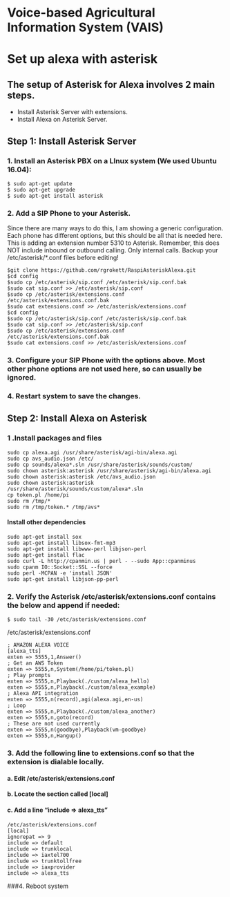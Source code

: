 # Voice-based Agricultural Information System (VAIS)


# Set up alexa with asterisk

## The setup of Asterisk for Alexa involves 2 main steps.
* Install Asterisk Server with extensions.
* Install Alexa on Asterisk Server.

## Step 1: Install Asterisk Server

### 1. Install an Asterisk PBX on a LInux system (We used Ubuntu 16.04):
```
$ sudo apt-get update
$ sudo apt-get upgrade
$ sudo apt-get install asterisk
```

### 2. Add a SIP Phone to your Asterisk. 
Since there are many ways to do this, I am showing a generic
configuration. Each phone has different options, but this should be all that is needed here.
This is adding an extension number 5310 to Asterisk. Remember, this does NOT include inbound or outbound calling. Only internal calls. Backup your /etc/asterisk/*.conf files before editing!
```
$git clone https://github.com/rgrokett/RaspiAsteriskAlexa.git
$cd config
$sudo cp /etc/asterisk/sip.conf /etc/asterisk/sip.conf.bak
$sudo cat sip.conf >> /etc/asterisk/sip.conf
$sudo cp /etc/asterisk/extensions.conf /etc/asterisk/extensions.conf.bak
$sudo cat extensions.conf >> /etc/asterisk/extensions.conf
$cd config
$sudo cp /etc/asterisk/sip.conf /etc/asterisk/sip.conf.bak
$sudo cat sip.conf >> /etc/asterisk/sip.conf
$sudo cp /etc/asterisk/extensions.conf /etc/asterisk/extensions.conf.bak
$sudo cat extensions.conf >> /etc/asterisk/extensions.conf
```
### 3. Configure your SIP Phone with the options above. Most other phone options are not used here, so can usually be ignored.

### 4. Restart system to save the changes.


## Step 2: Install Alexa on Asterisk
### 1 .Install packages and files
```
sudo cp alexa.agi /usr/share/asterisk/agi-bin/alexa.agi
sudo cp avs_audio.json /etc/
sudo cp sounds/alexa*.sln /usr/share/asterisk/sounds/custom/
sudo chown asterisk:asterisk /usr/share/asterisk/agi-bin/alexa.agi
sudo chown asterisk:asterisk /etc/avs_audio.json
sudo chown asterisk:asterisk /usr/share/asterisk/sounds/custom/alexa*.sln
cp token.pl /home/pi
sudo rm /tmp/*
sudo rm /tmp/token.* /tmp/avs*
```

#### Install other dependencies
```
sudo apt-get install sox
sudo apt-get install libsox-fmt-mp3
sudo apt-get install libwww-perl libjson-perl
sudo apt-get install flac
sudo curl -L http://cpanmin.us | perl - --sudo App::cpanminus
sudo cpanm IO::Socket::SSL --force
sudo perl -MCPAN -e 'install JSON'
sudo apt-get install libjson-pp-perl
```

### 2. Verify the Asterisk /etc/asterisk/extensions.conf contains the below and append if needed:
```
$ sudo tail -30 /etc/asterisk/extensions.conf
```

/etc/asterisk/extensions.conf
```
; AMAZON ALEXA VOICE
[alexa_tts]
exten => 5555,1,Answer()
; Get an AWS Token
exten => 5555,n,System(/home/pi/token.pl)
; Play prompts
exten => 5555,n,Playback(./custom/alexa_hello)
exten => 5555,n,Playback(./custom/alexa_example)
; Alexa API integration
exten => 5555,n(record),agi(alexa.agi,en-us)
; Loop
exten => 5555,n,Playback(./custom/alexa_another)
exten => 5555,n,goto(record)
; These are not used currently
exten => 5555,n(goodbye),Playback(vm-goodbye)
exten => 5555,n,Hangup()
```

### 3. Add the following line to extensions.conf so that the extension is dialable locally.
#### a. Edit /etc/asterisk/extensions.conf
#### b. Locate the section called [local]
#### c. Add a line “include => alexa_tts”
```
/etc/asterisk/extensions.conf
[local]
ignorepat => 9
include => default
include => trunklocal
include => iaxtel700
include => trunktollfree
include => iaxprovider
include => alexa_tts
```
###4. Reboot system
